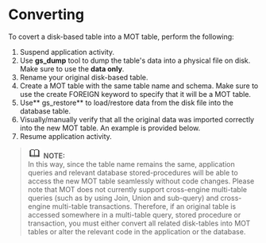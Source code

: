 # Converting<a name="EN-US_TOPIC_0260488078"></a>

To covert a disk-based table into a MOT table, perform the following:

1.  Suspend application activity.
2.  Use  **gs\_dump**  tool to dump the table's data into a physical file on disk. Make sure to use the  **data only**.
3.  Rename your original disk-based table.
4.  Create a MOT table with the same table name and schema. Make sure to use the create FOREIGN keyword to specify that it will be a MOT table.
5.  Use** gs\_restore**  to load/restore data from the disk file into the database table.
6.  Visually/manually verify that all the original data was imported correctly into the new MOT table. An example is provided below.
7.  Resume application activity.

>![](public_sys-resources/icon-note.gif) **NOTE:**   
>In this way, since the table name remains the same, application queries and relevant database stored-procedures will be able to access the new MOT table seamlessly without code changes. Please note that MOT does not currently support cross-engine multi-table queries \(such as by using Join, Union and sub-query\) and cross-engine multi-table transactions. Therefore, if an original table is accessed somewhere in a multi-table query, stored procedure or transaction, you must either convert all related disk-tables into MOT tables or alter the relevant code in the  application or the database.  

